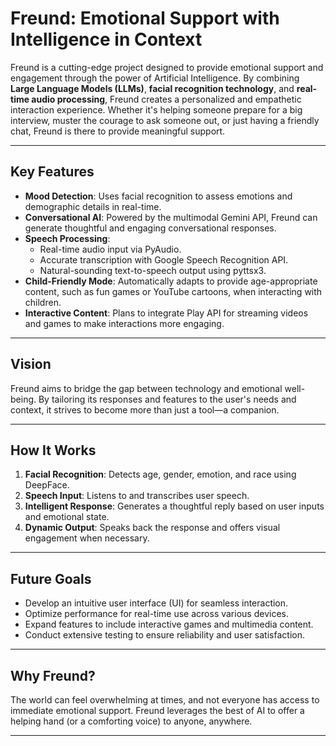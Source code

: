 
# Freund: Emotional Support with Intelligence in Context

Freund is a cutting-edge project designed to provide emotional support and engagement through the power of Artificial Intelligence. By combining **Large Language Models (LLMs)**, **facial recognition technology**, and **real-time audio processing**, Freund creates a personalized and empathetic interaction experience. Whether it's helping someone prepare for a big interview, muster the courage to ask someone out, or just having a friendly chat, Freund is there to provide meaningful support.

---

## **Key Features**

- **Mood Detection**: Uses facial recognition to assess emotions and demographic details in real-time.
- **Conversational AI**: Powered by the multimodal Gemini API, Freund can generate thoughtful and engaging conversational responses.
- **Speech Processing**:
  - Real-time audio input via PyAudio.
  - Accurate transcription with Google Speech Recognition API.
  - Natural-sounding text-to-speech output using pyttsx3.
- **Child-Friendly Mode**: Automatically adapts to provide age-appropriate content, such as fun games or YouTube cartoons, when interacting with children.
- **Interactive Content**: Plans to integrate Play API for streaming videos and games to make interactions more engaging.

---

## **Vision**
Freund aims to bridge the gap between technology and emotional well-being. By tailoring its responses and features to the user's needs and context, it strives to become more than just a tool—a companion.

---

## **How It Works**
1. **Facial Recognition**: Detects age, gender, emotion, and race using DeepFace.
2. **Speech Input**: Listens to and transcribes user speech.
3. **Intelligent Response**: Generates a thoughtful reply based on user inputs and emotional state.
4. **Dynamic Output**: Speaks back the response and offers visual engagement when necessary.

---

## **Future Goals**
- Develop an intuitive user interface (UI) for seamless interaction.
- Optimize performance for real-time use across various devices.
- Expand features to include interactive games and multimedia content.
- Conduct extensive testing to ensure reliability and user satisfaction.

---

## **Why Freund?**
The world can feel overwhelming at times, and not everyone has access to immediate emotional support. Freund leverages the best of AI to offer a helping hand (or a comforting voice) to anyone, anywhere.

---
